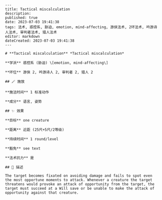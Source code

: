 
    ---
    title: Tactical miscalculation
    description: 
    published: true
    date: 2023-07-03 19:41:38
    tags: 法术, 惑控系, 胁迫, emotion, mind-affecting, 游侠法术, 2环法术, 吟游诗人法术, 审判者法术, 猎人法术
    editor: markdown
    dateCreated: 2023-07-03 19:41:38
    ---

    # **Tactical miscalculation** *Tactical miscalculation*

    **学派** 惑控系 (胁迫) \[emotion, mind-affecting\] 

    **环位** 游侠 2, 吟游诗人 2, 审判者 2, 猎人 2

    ## 🪄 施放

    **施法时间** 1 标准动作

    **成分** 语言, 姿势

    ## ✨ 效果 

    **目标** one creature 

    **距离** 近距 (25尺+5尺/2等级)  

    **持续时间** 1 round/level 

    **豁免** see text

    **法术抗力** 是

    ## 📖 描述

    The target becomes fixated on avoiding damage and fails to spot even the most opportune moments to attack. Whenever a creature the target threatens would provoke an attack of opportunity from the target, the target must succeed at a Will save or be unable to make the attack of opportunity against that creature.
    